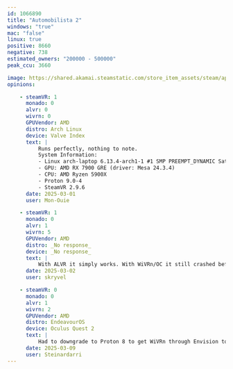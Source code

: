 ```yaml
---
id: 1066890
title: "Automobilista 2"
windows: "true"
mac: "false"
linux: true
positive: 8660
negative: 738
estimated_owners: "200000 - 500000"
peak_ccu: 3660

image: https://shared.akamai.steamstatic.com/store_item_assets/steam/apps/1066890/header.jpg?t=1732932354
opinions:

    - steamVR: 1
      monado: 0
      alvr: 0
      wivrn: 0
      GPUVendor: AMD
      distro: Arch Linux
      device: Valve Index
      text: |
          Runs perfectly, nothing to note.
          System Information:
          - Linux arch-laptop 6.13.4-arch1-1 #1 SMP PREEMPT_DYNAMIC Sat, 22 Feb 2025 00:37:05 +0000 x86_64 GNU/Linux
          - GPU: AMD RX 7900 GRE (driver: Mesa 24.3.4)
          - CPU: AMD Ryzen 5900X
          - Proton 9.0-4
          - SteamVR 2.9.6
      date: 2025-03-01
      user: Mon-Ouie

    - steamVR: 1
      monado: 0
      alvr: 1
      wivrn: 5
      GPUVendor: AMD
      distro: _No response_
      device: _No response_
      text: |
          With ALVR it simply works. With WiVRn/OC it still crashed before showing anything as of a few weeks ago.
      date: 2025-03-02
      user: skryvel

    - steamVR: 0
      monado: 0
      alvr: 1
      wivrn: 2
      GPUVendor: AMD
      distro: EndeavourOS
      device: Oculus Quest 2
      text: |
          Had to downgrade to Proton 8 to get WiVRn through Envision to work and skip SteamVR. Used %command% -vrnomirror for more performance
      date: 2025-03-09
      user: Steinardarri
---
```

